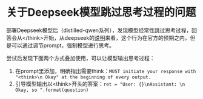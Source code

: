 # 关于Deepseek模型跳过思考过程的问题

部署Deepseek模型后（distilled-qwen系列），发现模型经常性跳过思考过程，回答会从\</think>开始，从deepseek的[说明](https://github.com/deepseek-ai/DeepSeek-R1?tab=readme-ov-file#usage-recommendations)来看，这个行为在官方的预期之内，但是可以通过调节prompt，强制模型进行思考。

尝试后发现下面两个方式叠加使用，可以让模型输出思考过程：

1. 在prompt里添加，明确指出需要think：`MUST initiate your response with "<think>\n Okay" at the beginning of every output.`
2. 引导模型输出以\<think>开头的答案：`ret = "User: {}\nAssistant: \n Okay, so ".format(question)`
